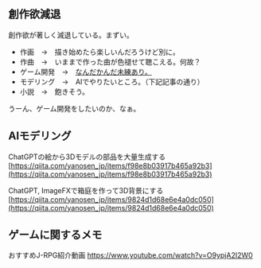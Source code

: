 ## 創作欲減退

創作欲が著しく減退している。まずい。
- 作画　→　描き始めたら楽しいんだろうけど別に。
- 作曲　→　いままで作った曲が色褪せて聴こえる。何故？
- ゲーム開発　→　<u>なんだかんだ未練あり。</u>
- モデリング　→　AIでやりたいところ。（下記記事の通り）
- 小説　→　飽きそう。

うーん、ゲーム開発をしたいのか、なぁ。

## AIモデリング

ChatGPTの絵から3Dモデルの部品を大量生成する  
[https://qiita.com/yanosen_jp/items/f98e8b03917b465a92b3](https://qiita.com/yanosen_jp/items/f98e8b03917b465a92b3)  
  
ChatGPT, ImageFXで箱庭を作って3D背景にする  
[https://qiita.com/yanosen_jp/items/9824d1d68e6e4a0dc050](https://qiita.com/yanosen_jp/items/9824d1d68e6e4a0dc050)

## ゲームに関するメモ

おすすめJ-RPG紹介動画
https://www.youtube.com/watch?v=O9ypjA2I2W0

